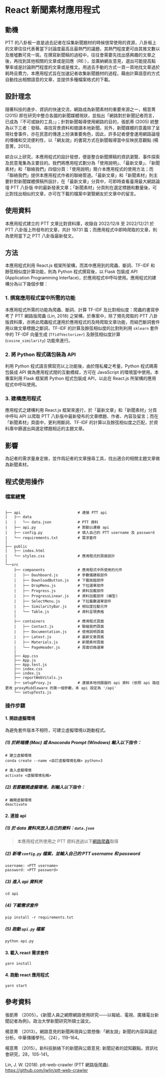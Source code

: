 # React 新聞素材應用程式

## 動機

PTT 的八卦板一直是過去記者在採集新聞題材的時候很常使用的資源，八卦板上的文章往往代表著當下討論度最高且最熱門的議題，其熱門程度更可由其推文數以及推噓數可見一斑。在撰寫新聞稿的過程中，往往會需要先找出感興趣的文章之後，再找到其他相關的文章或是回應（RE:），並廣納網友意見，選出可能提高點擊率或是討論熱門程度的文章或是推文。用過去手動的方式一頁一頁地找文章過於耗時且費力，本應用程式旨在加速記者收集新聞題材的過程，藉由計算語意的方式自動找出相關語意的文章，並提供多種檔案格式的下載。

## 設計理念

隨著科技的進步、資訊的快速交流，網路成為新聞素材的重要來源之一，楊意菁 (2015) 即在研究中整合各國的新聞媒體現狀，並指出「網路對於新聞記者而言，已成為『不可或缺的工具』」；針對新聞報導使用網路的目的，張凱蒂 (2005) 統整為以下三者：發稿、尋找背景資料和閱讀本地新聞。另外，新聞媒體的意義除了呈現社會事件，亦在民意的傳達上扮演重要角色，因此，許多記者便會運用網路論壇的傳播和交流便利性，以「網友說」的書寫方式在新聞報導當中反映民意觀點 (楊意菁，2013)。

綜合以上研究，本應用程式的設計發想，便是整合新聞撰稿的資訊瀏覽、事件探索及民意蒐集為主要目的。我們將應用程式劃分為「使用說明」、「最新文章」、「新聞素材」和「聯絡我們」四個分頁：「使用說明」簡介本應用程式的使用方法；而「聯絡我們」提供本應用程式作者的聯絡管道。「最新文章」和「新聞素材」則主要針對新聞媒體撰稿所設計，在「最新文章」分頁中，可即時查看臺灣最大網路論壇 PTT 八卦版 中的最新發表文章；「新聞素材」分頁則在選定標題和數量後，可比對找出相似的文章，亦可在下載的檔案中瀏覽網友於文章中的留言。

## 使用資料

本應用程式建立的 PTT 文章比對資料庫，收錄自 2022/12/8 至 2022/12/21 於 PTT 八卦版上所發布的文章，共計 19731 篇；而應用程式中即時爬取的文章，則為使用當下之 PTT 八卦版最新發文。

## 方法

本應用程式利用 React.js 框架所架構，而其中應用到的爬蟲、斷詞、TF-IDF 和 餘弦相似度計算功能，則為 Python 程式撰寫後，以 Flask  包裝成 API (Application Programming Interface)，於應用程式中呼叫使用。應用程式的建構分為以下幾個步驟：

### 1. 撰寫應用程式當中所需的功能

本應用程式所需的功能為爬蟲、斷詞、計算 TF-IDF 及比對相似度：爬蟲的書寫參考了 PTT 網路版爬蟲 (Lin, 2018) 之架構，於專案中，除了預先爬取的 PTT 八卦版資料庫，亦將此爬蟲程式運用於應用程式的及時爬取文章功能，而結巴斷詞套件用以做文章標題之斷詞，TF-IDF 的計算及餘弦相似度的比對則利用 `sklearn` 套件中的 TF-IDF 向量生成 (`TfidfVectorizer`) 及餘弦相似度計算 (`cosine_similarity`) 功能來進行。

### 2. 將 Python 程式碼包裝為 API

利用 Python 程式語言撰寫完以上功能後，由於隱私權之考量，Python 程式碼需包裝成 API 做為應用程式間的互動橋樑，方可在 JavaScript 的環境當中使用。本專案利用 Flask 框架將 Python 程式包裝成 API，以此在 React.js 所架構的應用程式中呼叫使用。

### 3. 建構應用程式

應用程式之建構利用 React.js 框架來進行，於「最新文章」和「新聞素材」分頁中呼叫 API 以爬取 PTT 八卦版中最新發布的文章標題、作者、內容及留言；而在「新聞素材」頁面中，更利用斷詞、TF-IDF 的計算以及餘弦相似度之匹配，於資料庫中篩選出與選定標題相近的主題文章。

## 影響

為記者的需求量身定做，並作爲記者的文章搜尋工具，找出適合的相關主題文章做為新聞素材。

## 程式使用操作
### 檔案總覽

```

├── api                          # 連接 PTT api
|   ├── data
|   |   └── data.json            # PTT 資料
|   ├── api.py                   # 跑動以連接 api
|   ├── config.py                # 填入自己的 PTT username 及 password
|   └── requirements.txt         # 需求套件
|
├── public
|   ├── index.html
|   └── styles.css               # 應用程式的頁面設計
|
└──src
    ├── components               # 應用程式中所使用的元件
    |   ├── Dashboard.js         # 參數儀錶板部件
    |   ├── DownloadButton.js    # 下載按鈕部件
    |   ├── DropMenu.js          # 下拉選單部件
    |   ├── Progress.js          # 資料加載部件
    |   ├── ProgressLinear.js    # 資料加載部件 (線型)
    |   ├── SelectMenu.js        # 下拉篇數選單部件
    |   ├── SimilarityBar.js     # 相似度拉動元件
    |   └── Table.js             # 資料呈現表格
    |
    ├── containers               # 應用程式頁面
    |   ├── Contact.js           # 聯絡我們頁面
    |   ├── Documentation.js     # 使用說明頁面
    |   ├── Latest.js            # 最新文章頁面
    |   ├── Materials.js         # 新聞素材頁面
    |   └── PageHeader.js        # 頁面切換選單
    |
    ├── App.css
    ├── App.js
    ├── App.test.js
    ├── index.css
    ├── index.js
    ├── reportWebVitals.js
    ├── setupProxy.js            # 連接本地伺服器的 api 資料 (依照 api 路徑更改 proxyMiddleware 的第一個參數，本 api 設定為 '/api'
    └── setupTests.js

```

### 操作步驟

#### 1. 開啟虛擬環境

為避免套件版本不相符，可建立虛擬環境以跑動程式。

##### (1) 於終端機 (Mac) 或 Anaconda Prompt (Windows) 輸入以下指令：

```
# 建立虛擬環境
conda create --name <自訂虛擬環境名稱> python=3

# 進入虛擬環境
activate <虛擬環境名稱>

```

##### (2) 若要離開虛擬環境，則輸入以下指令：

```
# 離開虛擬環境
deactivate
```

#### 2. 連接 api

##### (1) 於 data 資料夾放入自己的資料：`data.json`

> 本應用程式所使用之 PTT 資料透過以下[網路爬蟲](https://github.com/jwlin/ptt-web-crawler)取得

##### (2) 新增 `config.py` 檔案，並輸入自己的 PTT username 和 password

```
username: <PTT username>
password: <PTT password>
```

##### (3) 進入 api 資料夾

```
cd api
```

##### (4) 下載需求套件

```
pip install -r requirements.txt
```

##### (5) 跑動 `api.py` 檔案

```
python api.py
```

#### 3. 載入 react 需求套件

```
yarn install
```

#### 4. 跑動 react 應用程式

```
yarn start
```

## 參考資料
張凱蒂 （2005）。《新聞人員之網際網路使用研究——以報紙、電視、廣播電台新聞記者為例》。政治大學新聞研究所碩士論文。

楊意菁 （2013）。網路意見的新聞再現與公眾想像:「網友說」新聞的內容與論述分析。中華傳播學刊，（24），119-164。

楊意菁 （2015）。新科技脈絡下的新聞與公眾意見: 新聞記者的認知觀點。資訊社會研究，28，105-141。

Lin, J. W. (2018). ptt-web-crawler (PTT 網路版爬蟲). https://github.com/jwlin/ptt-web-crawler
